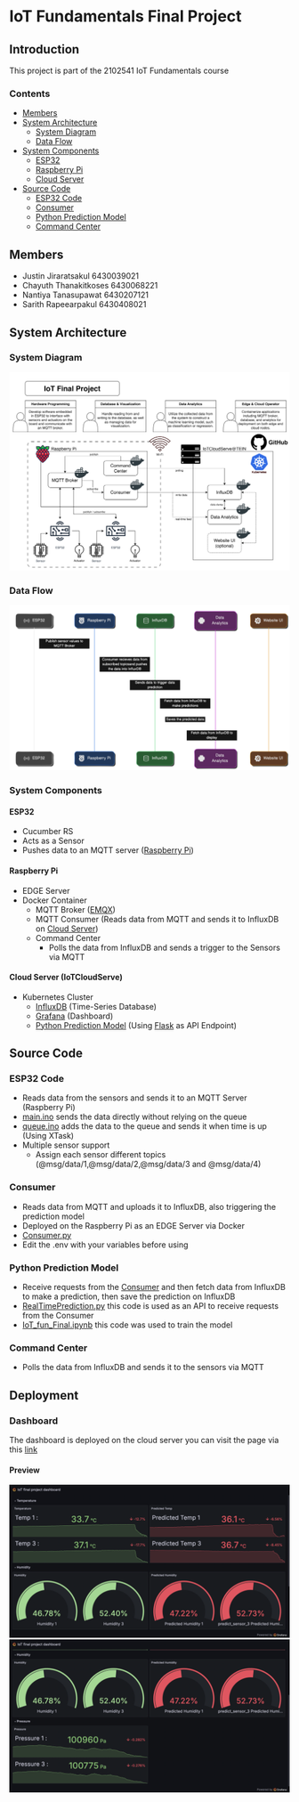 # IoT Fundamentals Final Project

## Introduction

This project is part of the 2102541 IoT Fundamentals course

### Contents

- [Members](#members)
- [System Architecture](#system-architecture)
  - [System Diagram](#system-diagram)
  - [Data Flow](#data-flow)
- [System Components](#system-components)
  - [ESP32](#esp32)
  - [Raspberry Pi](#raspberry-pi)
  - [Cloud Server](#cloud-server-iotcloudserve)
- [Source Code](#source-code)
  - [ESP32 Code](#esp32-code)
  - [Consumer](#consumer)
  - [Python Prediction Model](#python-prediction-model)
  - [Command Center](#command-center)

## Members

- Justin Jiraratsakul 6430039021
- Chayuth Thanakitkoses 6430068221
- Nantiya Tanasupawat 6430207121
- Sarith Rapeearpakul 6430408021

## System Architecture

### System Diagram

![Diagram](/Diagram.svg)

### Data Flow

![Data Flow](/Dataflow-eraser.svg)

### System Components

#### ESP32

- Cucumber RS
- Acts as a Sensor
- Pushes data to an MQTT server ([Raspberry Pi](#raspberry-pi))

#### Raspberry Pi

- EDGE Server
- Docker Container
  - MQTT Broker ([EMQX](https://www.emqx.io/))
  - MQTT Consumer (Reads data from MQTT and sends it to InfluxDB on [Cloud Server](#cloud-server-iotcloudserve))
  - Command Center
    - Polls the data from InfluxDB and sends a trigger to the Sensors via MQTT

#### Cloud Server (IoTCloudServe)

- Kubernetes Cluster
  - [InfluxDB](https://hub.docker.com/_/influxdb) (Time-Series Database)
  - [Grafana](https://grafana.com/docs/grafana/latest/setup-grafana/installation/docker/) (Dashboard)
  - [Python Prediction Model](#python-prediction-model) (Using [Flask](https://flask.palletsprojects.com/en/3.0.x/) as API Endpoint)

## Source Code

### ESP32 Code

- Reads data from the sensors and sends it to an MQTT Server (Raspberry Pi)
- [main.ino](ESP32/main.ino) sends the data directly without relying on the queue
- [queue.ino](ESP32/queue.ino) adds the data to the queue and sends it when time is up (Using XTask)
- Multiple sensor support
  - Assign each sensor different topics (@msg/data/1,@msg/data/2,@msg/data/3 and @msg/data/4)

### Consumer

- Reads data from MQTT and uploads it to InfluxDB, also triggering the prediction model
- Deployed on the Raspberry Pi as an EDGE Server via Docker
- [Consumer.py](Consumer/Consumer.py)
- Edit the .env with your variables before using

### Python Prediction Model

- Receive requests from the [Consumer](#consumer) and then fetch data from InfluxDB to make a prediction, then save the prediction on InfluxDB
- [RealTimePrediction.py](Prediction/RealTimePrediction.py) this code is used as an API to receive requests from the Consumer
- [IoT_fun_Final.ipynb](PredictionTraining/IoT_fun_Final.ipynb) this code was used to train the model

### Command Center

- Polls the data from InfluxDB and sends it to the sensors via MQTT

## Deployment

### Dashboard

The dashboard is deployed on the cloud server you can visit the page via this [link](https://iot-group5-service3.iotcloudserve.net/public-dashboards/ac62c72b7e56497080056afb10efc0eb)

#### Preview

![Dashboard Preview 1](/IMG_6144.PNG)
![Dashboard Preview 2](/IMG_6145.PNG)
